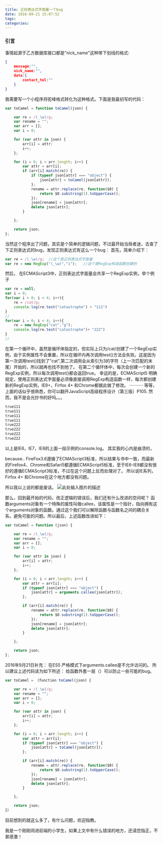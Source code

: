 ```yaml
---
title: 正则表达式字面量一个bug
date: 2016-09-21 15:07:52
tags:
categories:
---
```


### 引言
事情起源于乙方数据库接口都是"nick_name"这种带下划线的格式:
```json
{
    message:"",
    nick_name:"",
    data:{
        contact_tel:""
    }
}
```
我需要写一个小程序将驼峰格式转化为这种格式。下面是我最初写的代码：

<!-- more -->

```javascript
var toCamel = function toCamel(json) {

    var re = /(_\w)/g;
    var rename = "";
    var arr = [];
    var i = 0;

    for (var attr in json) {
        arr[i] = attr;
        i++;
    };

    for (i = 0; i < arr.length; i++) {
        var attr = arr[i];
        if (arr[i].match(re)) {
            if (typeof json[attr] === "object") {
                json[attr] = toCamel(json[attr]);
            };
            rename = attr.replace(re, function($0) {
                return $0.substring(1).toUpperCase();
            });
            json[rename] = json[attr];
            delete json[attr];
        }

    };

    return json;
};
```
当然这个程序出了问题，其实是个简单的逻辑问题，不过最开始当局者迷，去查了下正则表达式的bug，发现正则表达式有这么一个bug：
首先，简单介绍下：
```javascript
var re = /(_\w)/g;  //这个是正则表达式字面量
var re = new RegExp("(_\w)","i");   //这个是RegExp构造函数创建的
```
然后，
在ECMAScript3中，正则表达式字面量会共享一个RegExp实例，举个例子
```javascript
var re = null;
var i = 0;
for(var i = 0; i < 4; i++){
    re = /cat/g;
	console.log(re.test("catastrophe") + "111")
}
//
for(var i = 0; i < 4; i++){
    re = new RegExp("cat","g");
	console.log(re.test("catastrophe")+ "222")
}
//
```
在第一个循环中，虽然是循环体指定的，但实际上只为/cat/创建了一个RegExp实例，由于实例属性不会重置，所以在循环内再次调用test()方法会失败。这是因为第一次调用test()找到了"cat",第二次调用会从索引为3的字符（上一次匹配的末尾）开始的，所以就再也找不到他了。
在第二个循环体中，每次会创建一个新的RegExp实例，所以每次调用test()都会返回true。
幸运的是，ECMAScript5 明确规定，使用正则表达式字面量必须像直接调用RegExp构造函数一样，每次都创建新的RegExp实例，IE9+，Firfox 4+ 和Chrome都据此做了修改。
···········
等等，上面的话似乎很熟悉，你可以翻开JavaScript高级程序设计（第三版）P105.
然而，我不是会光抄书的好吗。。。
```javascript
true111
true111
true111
true111
true222
true222
true222
true222
```
以上是IE6，IE7，IE8的上面一段示例的console.log。
其实我的心内是崩溃的，

because..
FireFox3.6遵循了ECMAScript3标准，所以结果与书中一致，而最新的Firefox4、Chrome和Safari5都遵循ECMAScript5标准，至于IE6-IE8都没有很好的遵循ECMAScript3标准，不过在这个问题上反而处理对了。
所以说IE系列，Firfox 4+ 和Chrome在这个地方都没有问题。

所以我以上说的都是废话。
![此处输入图片的描述][2]


那么，回到最开始的代码，改正逻辑的错误后，我们还有什么改进的空间呢？
函数arguments对象有一个特殊的属性叫做callee，该属性是一个指针，指向拥有这个arguments对象的函数。通过这个我们可以解除函数与函数名之间的耦合关系。避免可能的问题。所以最后，上述函数改进如下：
```javascript
var toCamel = function (json) {

    var re = /(_\w)/g;
    var rename = "";
    var arr = [];
    var i = 0;

    for (var attr in json) {
        arr[i] = attr;
        i++;
    };

    for (i = 0; i < arr.length; i++) {
        var attr = arr[i];
        if (typeof json[attr] === "object") {
            json[attr] = arguments.callee(json[attr]);
        };

        if (arr[i].match(re)) {
            rename = attr.replace(re, function($0) {
                return $0.substring(1).toUpperCase();
            });
            json[rename] = json[attr];
            delete json[attr];
        }

    };

    return json;
};
```
2016年9月21日补充：
在ES5 严格模式下arguments.callee是不允许访问的。
所以建议上述代码该为如下所述：
给函数外套一层（）可以防止一些可能的bug。

```javascript
var toCamel = （function toCamel(json) {

    var re = /(_\w)/g;
    var rename = "";
    var arr = [];
    var i = 0;

    for (var attr in json) {
        arr[i] = attr;
        i++;
    };

    for (i = 0; i < arr.length; i++) {
        var attr = arr[i];
        if (typeof json[attr] === "object") {
            json[attr] = toCamel(json[attr]);
        };

        if (arr[i].match(re)) {
            rename = attr.replace(re, function($0) {
                return $0.substring(1).toUpperCase();
            });
            json[rename] = json[attr];
            delete json[attr];
        }

    };

    return json;
}）
```


目前想到的就这么多了，有什么问题，欢迎指教。


  [2]: http://wanzao2.b0.upaiyun.com/system/pictures/29708560/original/1445037488_650x434.png

我是一个刚刚闯进前端的小学生，如果上文中有什么错误的地方，还请您指正，不甚感激！